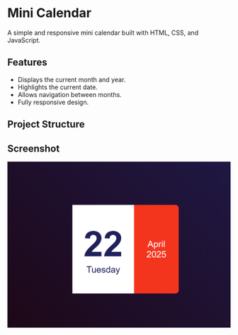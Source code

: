 # Mini Calendar

A simple and responsive mini calendar built with HTML, CSS, and JavaScript.

## Features

- Displays the current month and year.
- Highlights the current date.
- Allows navigation between months.
- Fully responsive design.

## Project Structure

## Screenshot

![Mini Calendar Screenshot](images/screenshot.png)


